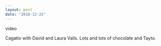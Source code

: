 ```yaml
---
layout: post
date: "2018-12-25"
---
```


video

Cagatio with David and Laura Valls. Lots and lots of chocolate and Tayto.
